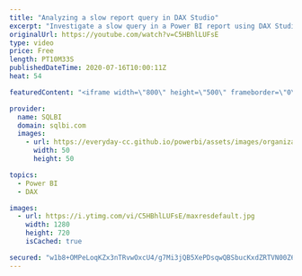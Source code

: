 ```yaml
---
title: "Analyzing a slow report query in DAX Studio"
excerpt: "Investigate a slow query in a Power BI report using DAX Studio, looking at the query plan and the server timings. How to learn DAX: https://www.sqlbi.com/guides/dax/ DAX Studio: https://daxstudio.org/ Optimizing DAX Workshop: https://www.sqlbi.com/p/optimizing-dax-video-course/"
originalUrl: https://youtube.com/watch?v=C5HBhlLUFsE
type: video
price: Free
length: PT10M33S
publishedDateTime: 2020-07-16T10:00:11Z
heat: 54

featuredContent: "<iframe width=\"800\" height=\"500\" frameborder=\"0\" src=\"https://www.youtube.com/embed/C5HBhlLUFsE\" allow=\"accelerometer; autoplay; encrypted-media; gyroscope; picture-in-picture\" allowfullscreen></iframe>"

provider:
  name: SQLBI
  domain: sqlbi.com
  images:
    - url: https://everyday-cc.github.io/powerbi/assets/images/organizations/sqlbi.com-50x50.jpg
      width: 50
      height: 50

topics:
  - Power BI
  - DAX

images:
  - url: https://i.ytimg.com/vi/C5HBhlLUFsE/maxresdefault.jpg
    width: 1280
    height: 720
    isCached: true

secured: "w1b8+OMPeLoqKZx3nTRvwOxcU4/g7Mi3jQB5XePDsqwQBSbucKxdZRTVN00Z6+ml1pA7Uz9xKzUja5pdaXSrI8A0Sw2M5RO2UJH+g17FkOMj1pI0XpUFPGtNUJiL29S0n/KZgJ4GrD7wRLgYYK188lL1cQFJOZI1pW21NgZ23i1L3KjlkkiWJm02ft2/Pt21reciVE+hKvBvHBq4K+WwuiEUTdXC0Q+ls2g3AJpy4eaHC/tPsbuvqOG9C+/Npzeo0wQ37rBZCD0ZuW10CxaHPSkaalGu67xS3K7HXW5mS4OgDwcdt5klRlXMFUgdGwdrNSJuNj4M2Uj0+76Ko/Zy6AE8mjx68AfvjwKtCzqja8DGhSgiNkrK5mV/SzF+fIvZIWwENgQ4GdKK2Di9fTi/ovHk0JliaOkyrAho1F8O+NQ=;77vSA1lZQGnaHaO7JKmwFQ=="
---
```


